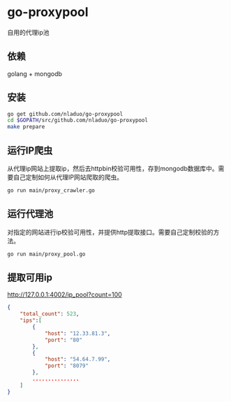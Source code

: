 # go-proxypool
自用的代理ip池
## 依赖
golang + mongodb

## 安装
``` bash 
go get github.com/nladuo/go-proxypool
cd $GOPATH/src/github.com/nladuo/go-proxypool
make prepare
```
## 运行IP爬虫
从代理ip网站上提取ip，然后去httpbin校验可用性，存到mongodb数据库中。需要自己定制如何从代理IP网站爬取的爬虫。
``` bash
go run main/proxy_crawler.go
```

## 运行代理池
对指定的网站进行ip校验可用性，并提供http提取接口。需要自己定制校验的方法。
``` bash
go run main/proxy_pool.go
```

## 提取可用ip
http://127.0.0.1:4002/ip_pool?count=100
``` json
{
    "total_count": 523,
    "ips":[
        {
            "host": "12.33.81.3",
            "port": "80"
        },
        {
            "host": "54.64.7.99",
            "port": "8079"
        },
        ...............
    ]
}
```